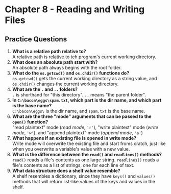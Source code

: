 # Chapter 8 - Reading and Writing Files
## Practice Questions

1. **What is a relative path relative to?**  
  A relative path is relative to teh program's current working directory.
2. **What does an absolute path start with?**  
  An absolute path always begins with the root folder.
3. **What do the `os.getcwd()` and `os.chdir()` functions do?**  
  `os.getcwd()` gets the current working directory as a string value, and `os.chdir()` changes the current working directory.
4. **What are the `.` and `..` folders?**  
  `.` is shorthand for "this directory". `..` means "the parent folder".
5. **In `C:\bacon\eggs\spam.txt`, which part is the dir name, and which part is the base name?**  
  `C:\bacon\eggs\` is the dir name, and `spam.txt` is the base name.
6. **What are the three "mode" arguments that can be passed to the `open()` function?**  
  "read plaintext" mode (*read mode*, `'r'`), "write plaintext" mode (*write mode*, `'w'`), and "append plaintext" mode (*append mode*, `'a'`)
7. **What happens if an existing file is opened in write mode?**  
  Write mode will overwrite the existing file and start froms cratch, just like when you overwrite a variable's value with a new value.
8. **What is the difference between the `read()` and `readlines()` methods?**  
  `read()` reads a file's contents as one large string. `readlines()` reads a file's contents as a list of strings, one for each line of text.
9. **What data structure does a shelf value resemble?**  
  A shelf resembles a dictionary, since they have `keys()` and `values()` methods that will return list-like values of the keys and values in the shelf.

